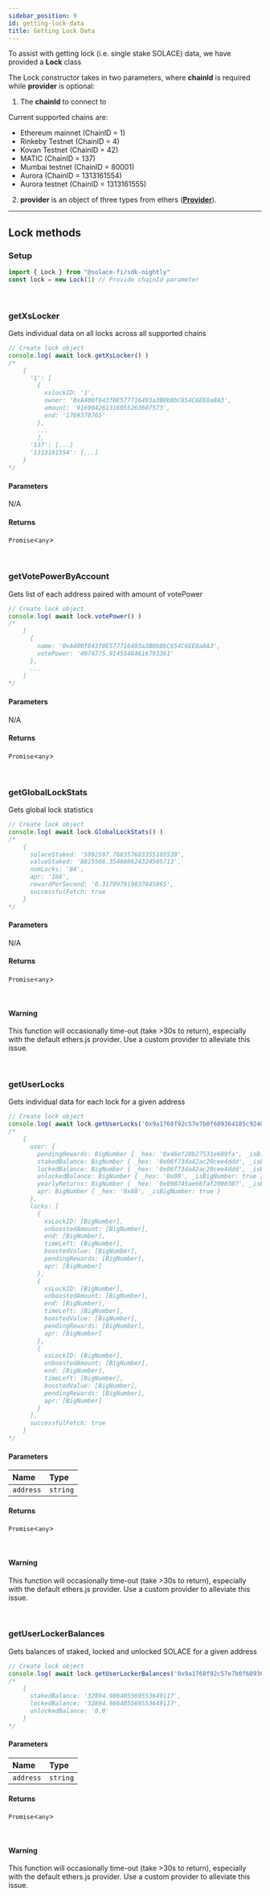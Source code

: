 ```yaml
---
sidebar_position: 9
id: getting-lock-data
title: Getting Lock Data
---
```


To assist with getting lock (i.e. single stake SOLACE) data, we have provided a **Lock** class

The Lock constructor takes in two parameters, where **chainId** is required while **provider** is optional:

1. The **chainId** to connect to

Current supported chains are:
- Ethereum mainnet (ChainID = 1)
- Rinkeby Testnet (ChainID = 4)
- Kovan Testnet (ChainID = 42)
- MATIC (ChainID = 137)
- Mumbai testnet (ChainID = 80001)
- Aurora (ChainID = 1313161554)
- Aurora testnet (ChainID = 1313161555)

2. **provider** is an object of three types from ethers ([**Provider**](https://docs.ethers.io/v5/api/providers/provider/)).

---

## **Lock methods**

### **Setup**
```js
import { Lock } from "@solace-fi/sdk-nightly"
const lock = new Lock(1) // Provide chainId parameter
```

<br/>

### **getXsLocker**

Gets individual data on all locks across all supported chains

```js
// Create lock object
console.log( await lock.getXsLocker() )
/*
    {
      '1': [
        {
          xslockID: '1',
          owner: '0xA400f843f0E577716493a3B0b8bC654C6EE8a8A3',
          amount: '916904261316055263607573',
          end: '1769370765'
        },
        ...
        ],
      '137': [...]
      '1313161554': [...]
    }
*/
```

#### Parameters

N/A

#### Returns

`Promise`<`any`\>

<br/>

### **getVotePowerByAccount**

Gets list of each address paired with amount of votePower

```js
// Create lock object
console.log( await lock.votePower() )
/*
    [
      {
        name: '0xA400f843f0E577716493a3B0b8bC654C6EE8a8A3',
        votePower: '4974775.91455484616793361'
      },
      ...
    ]
*/
```

#### Parameters

N/A

#### Returns

`Promise`<`any`\>

<br/>

### **getGlobalLockStats**

Gets global lock statistics

```js
// Create lock object
console.log( await lock.GlobalLockStats() )
/*
    {
      solaceStaked: '5992597.768357683355105539',
      valueStaked: '8815566.354608624324505713',
      numLocks: '84',
      apr: '166',
      rewardPerSecond: '0.317097919837645865',
      successfulFetch: true
    }
*/
```

#### Parameters

N/A

#### Returns

`Promise`<`any`\>

<br/>

#### Warning

This function will occasionally time-out (take >30s to return), especially with the default ethers.js provider. Use a custom provider to alleviate this issue.

<br/>

### **getUserLocks**

Gets individual data for each lock for a given address

```js
// Create lock object
console.log( await lock.getUserLocks('0x9a1768f92c57e7b0f609364185c92404049f4f3b') )
/*
    {
      user: {
        pendingRewards: BigNumber { _hex: '0x46ef28b27531e689fa', _isBigNumber: true },
        stakedBalance: BigNumber { _hex: '0x06f73da42ac20cee4ddd', _isBigNumber: true },
        lockedBalance: BigNumber { _hex: '0x06f73da42ac20cee4ddd', _isBigNumber: true },
        unlockedBalance: BigNumber { _hex: '0x00', _isBigNumber: true },
        yearlyReturns: BigNumber { _hex: '0x098745ae66faf2000307', _isBigNumber: true },
        apr: BigNumber { _hex: '0x88', _isBigNumber: true }
      },
      locks: [
        {
          xsLockID: [BigNumber],
          unboostedAmount: [BigNumber],
          end: [BigNumber],
          timeLeft: [BigNumber],
          boostedValue: [BigNumber],
          pendingRewards: [BigNumber],
          apr: [BigNumber]
        },
        {
          xsLockID: [BigNumber],
          unboostedAmount: [BigNumber],
          end: [BigNumber],
          timeLeft: [BigNumber],
          boostedValue: [BigNumber],
          pendingRewards: [BigNumber],
          apr: [BigNumber]
        },
        {
          xsLockID: [BigNumber],
          unboostedAmount: [BigNumber],
          end: [BigNumber],
          timeLeft: [BigNumber],
          boostedValue: [BigNumber],
          pendingRewards: [BigNumber],
          apr: [BigNumber]
        }
      ],
      successfulFetch: true
    }
*/
```

#### Parameters

| Name | Type |
| :------ | :------ |
| `address` | `string` |

#### Returns

`Promise`<`any`\>

<br/>

#### Warning

This function will occasionally time-out (take >30s to return), especially with the default ethers.js provider. Use a custom provider to alleviate this issue.

<br/>

### **getUserLockerBalances**

Gets balances of staked, locked and unlocked SOLACE for a given address

```js
// Create lock object
console.log( await lock.getUserLockerBalances('0x9a1768f92c57e7b0f609364185c92404049f4f3b') )
/*
    {
      stakedBalance: '32894.986405569553649117',
      lockedBalance: '32894.986405569553649117',
      unlockedBalance: '0.0'
    }
*/
```

#### Parameters

| Name | Type |
| :------ | :------ |
| `address` | `string` |

#### Returns

`Promise`<`any`\>

<br/>

#### Warning

This function will occasionally time-out (take >30s to return), especially with the default ethers.js provider. Use a custom provider to alleviate this issue.
